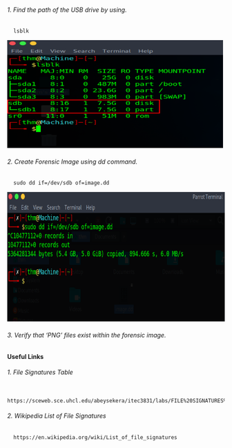 ###### 1. Find the path of the USB drive by using.
      lsblk
<img src="1.lsblk.png" alt="Image Alt Text" width="500" height="250">

###### 2. Create Forensic Image using dd command.
      sudo dd if=/dev/sdb of=image.dd
<img src="2.image.png" alt="Image Alt Text" width="600" height="300">

###### 3. Verify that ‘PNG’ files exist within the forensic image.

#### **Useful Links**
###### 1. File Signatures Table
      https://sceweb.sce.uhcl.edu/abeysekera/itec3831/labs/FILE%20SIGNATURES%20TABLE.pdf

###### 2. Wikipedia List of File Signatures
      https://en.wikipedia.org/wiki/List_of_file_signatures
<!-- ![lsblk](1.lsblk.png) -->
